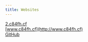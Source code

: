 ```yaml
---
title: Websites 
---
```

[2.c84fh.cf](http://2.c84fh.cf)  
[www.c84fh.cf](http://www.c84fh.cf)  
[GitHub](https://github.com/C84fh) 
